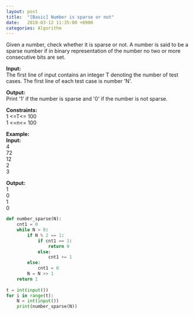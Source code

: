 ```yaml
---
layout: post
title:  "[Basic] Number is sparse or not"
date:   2018-03-12 11:35:00 +0900
categories: Algorithm
---
```


Given a number, check whether it is sparse or not. A number is said to be a sparse number if in binary representation of the number no two or more consecutive bits are set.

**Input:**  
The first line of input contains an integer T denoting the number of test cases. The first line of each test case is number 'N'.

**Output:**  
Print '1' if the number is sparse and '0' if the number is not sparse.

**Constraints:**  
1 <=T<= 100  
1 <=n<= 100

**Example:**  
**Input:**  
4  
72  
12  
2  
3  

**Output:**  
1  
0  
1  
0  

```python
def number_sparse(N):
    cnt1 = 0
    while N > 0:
        if N % 2 == 1:
            if cnt1 == 1:
                return 0
            else:
                cnt1 += 1
        else:
            cnt1 = 0
        N = N >> 1
    return 1
    
t = int(input())
for i in range(t):
    N = int(input())
    print(number_sparse(N))
```